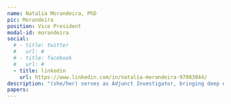 ```yaml
---
name: Natalia Morandeira, PhD
pic: Morandeira
position: Vice President
modal-id: morandeira
social:
  # - title: twitter
  #   url: #
  # - title: facebook
  #   url: #
  - title: linkedin
    url: https://www.linkedin.com/in/natalia-morandeira-97083044/
description: "(she/her) serves as Adjunct Investigator, bringing deep expertise in wetland and landscape ecology, biodiversity monitoring, and satellite-based remote sensing using optical, SAR, and polarimetric data. As a researcher at the Argentina’s National Research Council (CONICET), she has coordinated several national and international projects, emphasizing ecosystem monitoring and environmental risk assessment in complex habitats, including wetland systems of the Paraná River floodplain and coastal environments along Buenos Aires Province. She has been the PI or Co-PI on research agreements with Space Agencies (from Argentina, Japan, Canada, and Italia), involving the development of applications for wetland monitoring using SAR or PolSAR data from SAOCOM, ALOS/PALSAR-2 and RADARSAT-2 and CosmoSkyMed data. Besides, she is currently teaching the Ecology course at the University of San Martín (UNSAM) and collaborates with the Landscape Ecology course at the University of Buenos Aires (UBA)."
papers:
---
```

